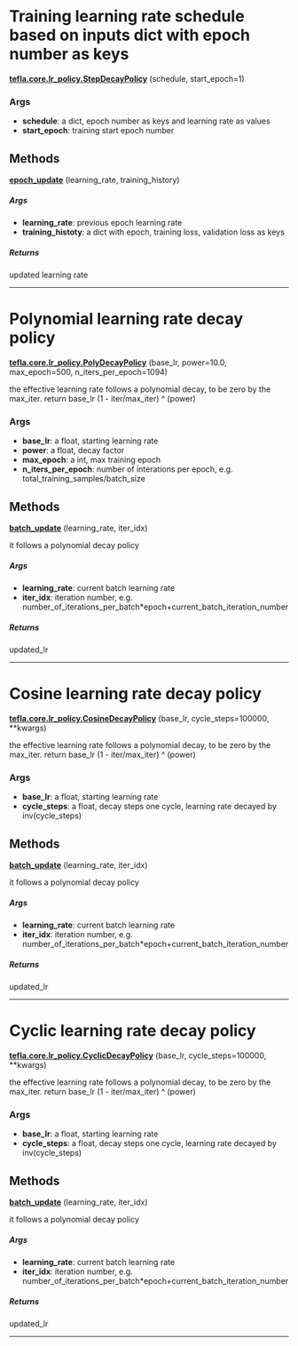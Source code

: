 # Training learning rate schedule based on  inputs dict with epoch number as keys

<span class="extra_h1"><span style="color:black;"><a href=https://github.com/n3011/tefla/blob/master/tefla/core/lr_policy.py#L82 target="_blank"><b>tefla.core.lr_policy.StepDecayPolicy</b></a></span>  (schedule,  start_epoch=1)</span>

<h3>Args</h3>


 - **schedule**: a dict, epoch number as keys and learning rate as values
 - **start_epoch**: training start epoch number

<h2>Methods</h2>

 <span class="hr_large"></span> 



<span class="extra_h2"><span style="color:black;"><a href=https://github.com/n3011/tefla/blob/master/tefla/core/lr_policy.py#L97 target="_blank"><b>epoch_update</b></a></span>  (learning_rate,  training_history)</span>

<h5>Args</h5>


 - **learning_rate**: previous epoch learning rate
 - **training_histoty**: a dict with epoch, training loss, validation loss as keys

<h5>Returns</h5>


updated learning rate

 --------- 

# Polynomial learning rate decay policy

<span class="extra_h1"><span style="color:black;"><a href=https://github.com/n3011/tefla/blob/master/tefla/core/lr_policy.py#L203 target="_blank"><b>tefla.core.lr_policy.PolyDecayPolicy</b></a></span>  (base_lr,  power=10.0,  max_epoch=500,  n_iters_per_epoch=1094)</span>

the effective learning rate follows a polynomial decay, to be
zero by the max_iter. return base_lr (1 - iter/max_iter) ^ (power)

<h3>Args</h3>


 - **base_lr**: a float, starting learning rate
 - **power**: a float, decay factor
 - **max_epoch**: a int, max training epoch
 - **n_iters_per_epoch**: number of interations per epoch, e.g. total_training_samples/batch_size

<h2>Methods</h2>

 <span class="hr_large"></span> 



<span class="extra_h2"><span style="color:black;"><a href=https://github.com/n3011/tefla/blob/master/tefla/core/lr_policy.py#L222 target="_blank"><b>batch_update</b></a></span>  (learning_rate,  iter_idx)</span>

it follows a polynomial decay policy

<h5>Args</h5>


 - **learning_rate**: current batch learning rate
 - **iter_idx**: iteration number,
e.g. number_of_iterations_per_batch*epoch+current_batch_iteration_number

<h5>Returns</h5>


updated_lr

 --------- 

# Cosine learning rate decay policy

<span class="extra_h1"><span style="color:black;"><a href=https://github.com/n3011/tefla/blob/master/tefla/core/lr_policy.py#L297 target="_blank"><b>tefla.core.lr_policy.CosineDecayPolicy</b></a></span>  (base_lr,  cycle_steps=100000,  **kwargs)</span>

the effective learning rate follows a polynomial decay, to be
zero by the max_iter. return base_lr (1 - iter/max_iter) ^ (power)

<h3>Args</h3>


 - **base_lr**: a float, starting learning rate
 - **cycle_steps**: a float, decay steps one cycle, learning rate decayed by inv(cycle_steps)

<h2>Methods</h2>

 <span class="hr_large"></span> 



<span class="extra_h2"><span style="color:black;"><a href=https://github.com/n3011/tefla/blob/master/tefla/core/lr_policy.py#L312 target="_blank"><b>batch_update</b></a></span>  (learning_rate,  iter_idx)</span>

it follows a polynomial decay policy

<h5>Args</h5>


 - **learning_rate**: current batch learning rate
 - **iter_idx**: iteration number,
e.g. number_of_iterations_per_batch*epoch+current_batch_iteration_number

<h5>Returns</h5>


updated_lr

 --------- 

# Cyclic learning rate decay policy

<span class="extra_h1"><span style="color:black;"><a href=https://github.com/n3011/tefla/blob/master/tefla/core/lr_policy.py#L340 target="_blank"><b>tefla.core.lr_policy.CyclicDecayPolicy</b></a></span>  (base_lr,  cycle_steps=100000,  **kwargs)</span>

the effective learning rate follows a polynomial decay, to be
zero by the max_iter. return base_lr (1 - iter/max_iter) ^ (power)

<h3>Args</h3>


 - **base_lr**: a float, starting learning rate
 - **cycle_steps**: a float, decay steps one cycle, learning rate decayed by inv(cycle_steps)

<h2>Methods</h2>

 <span class="hr_large"></span> 



<span class="extra_h2"><span style="color:black;"><a href=https://github.com/n3011/tefla/blob/master/tefla/core/lr_policy.py#L355 target="_blank"><b>batch_update</b></a></span>  (learning_rate,  iter_idx)</span>

it follows a polynomial decay policy

<h5>Args</h5>


 - **learning_rate**: current batch learning rate
 - **iter_idx**: iteration number,
e.g. number_of_iterations_per_batch*epoch+current_batch_iteration_number

<h5>Returns</h5>


updated_lr

 --------- 


